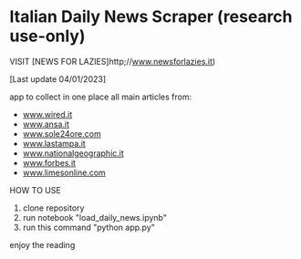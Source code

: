 # Italian Daily News Scraper (research use-only)

VISIT [NEWS FOR LAZIES]http;//www.newsforlazies.it)

[Last update 04/01/2023]

app to collect in one place all main articles from:
- www.wired.it
- www.ansa.it
- www.sole24ore.com
- www.lastampa.it
- www.nationalgeographic.it
- www.forbes.it
- www.limesonline.com

HOW TO USE

1. clone repository
2. run notebook "load_daily_news.ipynb"
3. run this command "python app.py"

enjoy the reading


